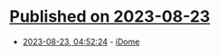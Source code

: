 # [Published on 2023-08-23](index.md)

* [2023-08-23, 04:52:24](https://lobste.rs/s/ozhfom/idome) - [iDome](https://paulbourke.net/dome/iDome/)
